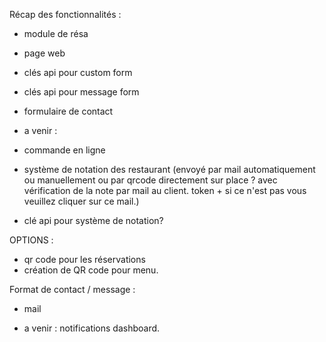 Récap des fonctionnalités :

- module de résa
- page web
- clés api pour custom form
- clés api pour message form
- formulaire de contact

- a venir : 
- commande en ligne
- système de notation des restaurant (envoyé par mail automatiquement ou manuellement ou par qrcode directement sur place ? avec vérification de la note par mail au client. token + si ce n'est pas vous veuillez cliquer sur ce mail.)
- clé api pour système de notation? 


OPTIONS : 
- qr code pour les réservations
- création de QR code pour menu.


Format de contact / message : 
- mail

- a venir : notifications dashboard.